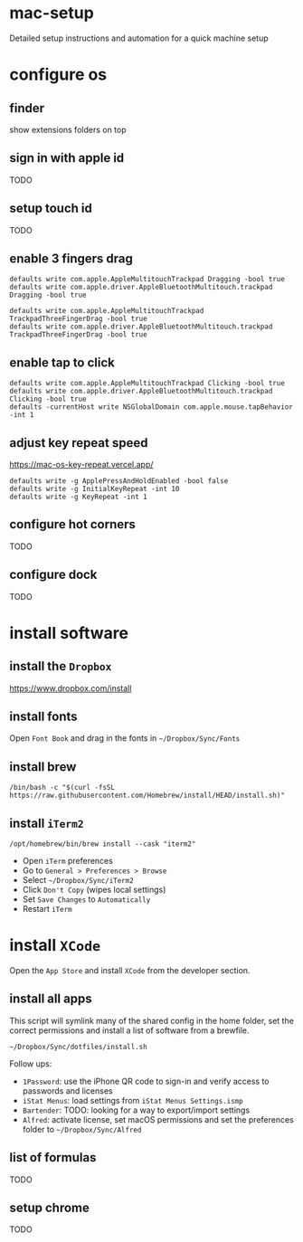 # mac-setup
Detailed setup instructions and automation for a quick machine setup

# configure os

## finder

show extensions
folders on top

## sign in with apple id

TODO

## setup touch id

TODO

## enable 3 fingers drag

```
defaults write com.apple.AppleMultitouchTrackpad Dragging -bool true
defaults write com.apple.driver.AppleBluetoothMultitouch.trackpad Dragging -bool true
```
```
defaults write com.apple.AppleMultitouchTrackpad TrackpadThreeFingerDrag -bool true
defaults write com.apple.driver.AppleBluetoothMultitouch.trackpad TrackpadThreeFingerDrag -bool true
```

## enable tap to click

```
defaults write com.apple.AppleMultitouchTrackpad Clicking -bool true
defaults write com.apple.driver.AppleBluetoothMultitouch.trackpad Clicking -bool true
defaults -currentHost write NSGlobalDomain com.apple.mouse.tapBehavior -int 1
```

## adjust key repeat speed

https://mac-os-key-repeat.vercel.app/

```
defaults write -g ApplePressAndHoldEnabled -bool false
defaults write -g InitialKeyRepeat -int 10
defaults write -g KeyRepeat -int 1
```

## configure hot corners

TODO

## configure dock

TODO

# install software

## install the `Dropbox`

https://www.dropbox.com/install

## install fonts

Open `Font Book` and drag in the fonts in `~/Dropbox/Sync/Fonts`

## install brew

```
/bin/bash -c "$(curl -fsSL https://raw.githubusercontent.com/Homebrew/install/HEAD/install.sh)"
```

## install `iTerm2`

```
/opt/homebrew/bin/brew install --cask "iterm2"
```

* Open `iTerm` preferences
* Go to `General > Preferences > Browse`
* Select `~/Dropbox/Sync/iTerm2`
* Click `Don't Copy` (wipes local settings)
* Set `Save Changes` to `Automatically`
* Restart `iTerm`

# install `XCode`

Open the `App Store` and install `XCode` from the developer section.

## install all apps

This script will symlink many of the shared config in the home folder, set the correct permissions and install a list of software from a brewfile.

```
~/Dropbox/Sync/dotfiles/install.sh
```

Follow ups:

* `1Password`: use the iPhone QR code to sign-in and verify access to passwords and licenses
* `iStat Menus`: load settings from `iStat Menus Settings.ismp`
* `Bartender`: TODO: looking for a way to export/import settings
* `Alfred`: activate license, set macOS permissions and set the preferences folder to `~/Dropbox/Sync/Alfred`

## list of formulas

TODO

## setup chrome

TODO
